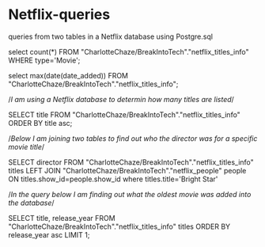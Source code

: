 # Netflix-queries
queries from two tables in a Netflix database using Postgre.sql

select count(*) 
FROM "CharlotteChaze/BreakIntoTech"."netflix_titles_info"
WHERE type='Movie';

select max(date(date_added))
FROM "CharlotteChaze/BreakIntoTech"."netflix_titles_info";


/*I am using a Netflix database to determin how many titles are listed*/

SELECT title
FROM "CharlotteChaze/BreakIntoTech"."netflix_titles_info"
ORDER BY title asc;

/*Below I am joining two tables to find out who the director was for a specific movie title*/

SELECT director
FROM "CharlotteChaze/BreakIntoTech"."netflix_titles_info" titles
LEFT JOIN  "CharlotteChaze/BreakIntoTech"."netflix_people" people
ON titles.show_id=people.show_id
where titles.title='Bright Star'

/*In the query below I am finding out what the oldest movie was added into the database*/

SELECT title, release_year
FROM "CharlotteChaze/BreakIntoTech"."netflix_titles_info" titles
ORDER BY release_year asc
LIMIT 1;
